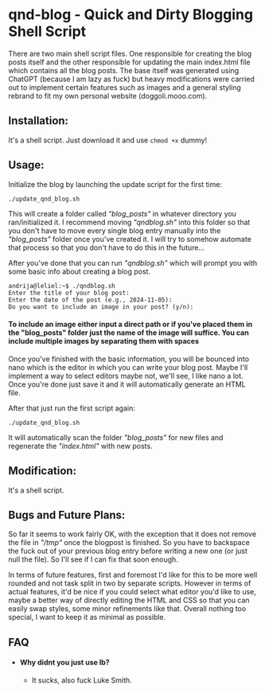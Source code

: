 <h1>qnd-blog - Quick and Dirty Blogging Shell Script</h1>

There are two main shell script files. One responsible for creating the blog posts itself and the other responsible for updating the main index.html file which contains all the blog posts. The base itself was generated using ChatGPT (because I am lazy as fuck) but heavy modifications were carried out to implement certain features such as images and a general styling rebrand to fit my own personal website (doggoli.mooo.com).

<h2>Installation:</h2>

It's a shell script. Just download it and use ```chmod +x``` dummy!

<h2>Usage:</h2> 

Initialize the blog by launching the update script for the first time:

```
./update_qnd_blog.sh
```
This will create a folder called *"blog_posts"* in whatever directory you ran/initialized it. I recommend moving *"qndblog.sh"* into this folder so that you don't have to move every single blog entry manually into the *"blog_posts"* folder once you've created it. I will try to somehow automate that process so that you don't have to do this in the future...

After you've done that you can run *"qndblog.sh"* which will prompt you with some basic info about creating a blog post.

```
andrija@leliel:~$ ./qndblog.sh
Enter the title of your blog post:
Enter the date of the post (e.g., 2024-11-05):
Do you want to include an image in your post? (y/n):
```

<h4>To include an image either input a direct path or if you've placed them in the "blog_posts" folder just the name of the image will suffice. You can include multiple images by separating them with spaces</h4>

Once you've finished with the basic information, you will be bounced into nano which is the editor in which you can write your blog post. Maybe I'll implement a way to select editors maybe not, we'll see, I like nano a lot. Once you're done just save it and it will automatically generate an HTML file. 

After that just run the first script again:

```
./update_qnd_blog.sh
```

It will automatically scan the folder *"blog_posts"* for new files and regenerate the *"index.html"* with new posts.

<h2>Modification:</h2>

It's a shell script.

<h2>Bugs and Future Plans:</h2>

So far it seems to work fairly OK, with the exception that it does not remove the file in *"/tmp"* once the blogpost is finished. So you have to backspace the fuck out of your previous blog entry before writing a new one (or just null the file). So I'll see if I can fix that soon enough.

In terms of future features, first and foremost I'd like for this to be more well rounded and not task split in two by separate scripts. However in terms of actual features, it'd be nice if you could select what editor you'd like to use, maybe a better way of directly editing the HTML and CSS so that you can easily swap styles, some minor refinements like that. Overall nothing too special, I want to keep it as minimal as possible.

<h2>FAQ</h2>

- <h4>Why didnt you just use lb?</h4>

  * It sucks, also fuck Luke Smith.


